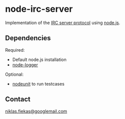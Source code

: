 node-irc-server
===============
Implementation of the
[IRC server protocol](http://www.apps.ietf.org/rfc/rfc2812.html) using
[node.js](http://nodejs.org).

Dependencies
------------
Required:
* Default node.js installation
* [node-logger](https://github.com/quirkey/node-logger)

Optional:
* [nodeunit](https://github.com/caolan/nodeunit) to run testcases

Contact
-------
[niklas.fiekas@googlemail.com](mailto://niklas.fiekas@googlemail.com)
